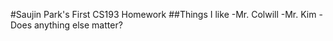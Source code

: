 #Saujin Park's First CS193 Homework
##Things I like 
-Mr. Colwill 
-Mr. Kim 
-Does anything else matter?
